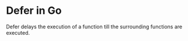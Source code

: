 # Defer in Go
Defer delays the execution of a function till the surrounding functions are executed.
